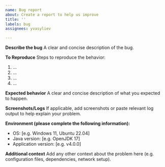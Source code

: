 ```yaml
---
name: Bug report
about: Create a report to help us improve
title: ''
labels: bug
assignees: yvasyliev

---
```


**Describe the bug**
A clear and concise description of the bug.

**To Reproduce**
Steps to reproduce the behavior:
1. ...
2. ...
3. ...
4. ...

**Expected behavior**
A clear and concise description of what you expected to happen.

**Screenshots/Logs**
If applicable, add screenshots or paste relevant log output to help explain your problem.

**Environment (please complete the following information):**
 - OS: [e.g. Windows 11, Ubuntu 22.04]
 - Java version: [e.g. OpenJDK 17]
 - Application version: [e.g. v4.0.0]

**Additional context**
Add any other context about the problem here (e.g. configuration files, dependencies, network setup).
